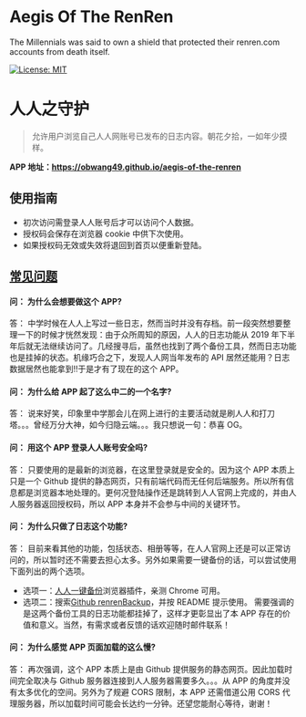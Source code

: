 # Aegis Of The RenRen

The Millennials was said to own a shield that protected their renren.com accounts from death itself.

[![License: MIT](https://img.shields.io/badge/License-MIT-yellow.svg)](https://opensource.org/licenses/MIT)

# 人人之守护

> 允许用户浏览自己人人网账号已发布的日志内容。朝花夕拾，一如年少摸样。

**APP 地址：https://obwang49.github.io/aegis-of-the-renren**

## 使用指南

* 初次访问需登录人人账号后才可以访问个人数据。
* 授权码会保存在浏览器 cookie 中供下次使用。
* 如果授权码无效或失效将退回到首页以便重新登陆。

## [常见问题](https://obwang49.github.io/aegis-of-the-renren/?path=faq)

#### 问： 为什么会想要做这个 APP?

答： 中学时候在人人上写过一些日志，然而当时并没有存档。前一段突然想要整理一下的时候才恍然发现：由于众所周知的原因，人人的日志功能从 2019 年下半年后就无法继续访问了。几经搜寻后，虽然也找到了两个备份工具，然而日志功能也是挂掉的状态。机缘巧合之下，发现人人网当年发布的 API 居然还能用？日志数据居然也能拿到!!于是才有了现在的这个 APP。

#### 问： 为什么给 APP 起了这么中二的一个名字?

答： 说来好笑，印象里中学那会儿在网上进行的主要活动就是刷人人和打刀塔。。。曾经万分大神，如今归隐云端。。。我只想说一句：恭喜 OG。

#### 问： 用这个 APP 登录人人账号安全吗?

答： 只要使用的是最新的浏览器，在这里登录就是安全的。因为这个 APP 本质上只是一个 Github 提供的静态网页，只有前端代码而无任何后端服务。所以所有信息都是浏览器本地处理的。更何况登陆操作还是跳转到人人官网上完成的，并由人人服务器返回授权码，所以 APP 本身并不会参与中间的关键环节。

#### 问： 为什么只做了日志这个功能?

答： 目前来看其他的功能，包括状态、相册等等，在人人官网上还是可以正常访问的，所以暂时还不需要去担心太多。另外如果需要一键备份的话，可以尝试使用下面列出的两个选项。
* 选项一：[人人一键备份](https://chrome.google.com/webstore/detail/%E4%BA%BA%E4%BA%BA%E4%B8%80%E9%94%AE%E5%A4%87%E4%BB%BD/efddmnffdanhlbgmmblkpfbllampcijp)浏览器插件，亲测 Chrome 可用。
* 选项二：搜索[Github renrenBackup](https://github.com/whusnoopy/renrenBackup)，并按 README 提示使用。
  需要强调的是这两个备份工具的日志功能都挂掉了，这样才更彰显出了本 APP 存在的价值和意义。当然，有需求或者反馈的话欢迎随时邮件联系！

#### 问： 为什么感觉 APP 页面加载的这么慢?

答： 再次强调，这个 APP 本质上是由 Github 提供服务的静态网页。因此加载时间完全取决与 Github 服务器连接到人人服务器需要多久。。。从 APP 的角度并没有太多优化的空间。另外为了规避 CORS 限制，本 APP 还需借道公用 CORS 代理服务器，所以加载时间可能会长达约一分钟。还望您能耐心等待，谢谢！
